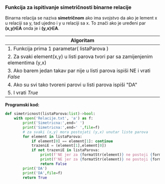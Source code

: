###  Funkcija za ispitivanje simetričnosti binarne relacije 
Binarna relacija se naziva **simetričnom** ako ima svojstvo da ako je lement x u relaciji sa y, tad ujedno i y u relaciji sa x. To znači ako je uređeni par **(x,y)∈A** onda je i **(y,x)∈A**. 

| Algoritam |
| --------- |
| 1. Funkcija prima 1 parametar( listaParova )          |
| 2. Za svaki element(x,y) u listi parova tvori par sa zamijenjenim elementima (y,x)          |
| 3. Ako barem jedan takav par nije u listi parova ispiši NE i vrati *False*          |
| 4. Ako su svi tako tvoreni parovi u listi parova ispiši "DA"         |
| 5. I vrati *True*          |


**Programski kod:**
```python
def simetricnost(listaParova:list)->bool:
    with open('Relacije.txt', 'a') as f:
        print('Simetricna:',end=' ')
        print('Simetricna:',end=' ',file=f)
        # za svaki (x,y) mora postojati (y,x) unutar liste parova
        for element in listaParova:
            if element[0] == element[1]: continue
            trazeniE = (element[1],element[0])
            if not trazeniE in listaParova:
                print(f'NE jer za {formatStr(element)} ne postoji {formatStr(trazeniE)} unutar liste parova')
                print(f'NE jer za {formatStr(element)} ne postoji {formatStr(trazeniE)} unutar liste parova',file=f)
                return False
        print('DA')
        print('DA',file=f)
        return True

```
